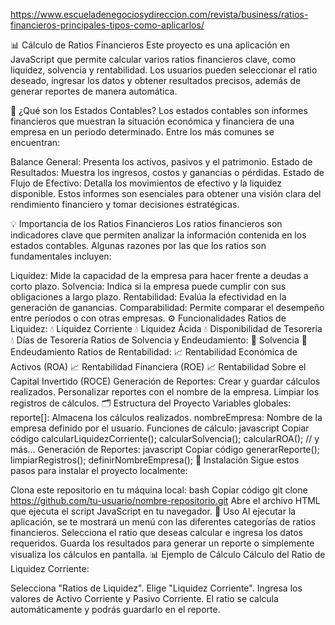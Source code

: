 https://www.escueladenegociosydireccion.com/revista/business/ratios-financieros-principales-tipos-como-aplicarlos/


📊 Cálculo de Ratios Financieros
Este proyecto es una aplicación en JavaScript que permite calcular varios ratios financieros clave, como liquidez, solvencia y rentabilidad. Los usuarios pueden seleccionar el ratio deseado, ingresar los datos y obtener resultados precisos, además de generar reportes de manera automática.

📝 ¿Qué son los Estados Contables?
Los estados contables son informes financieros que muestran la situación económica y financiera de una empresa en un periodo determinado. Entre los más comunes se encuentran:

Balance General: Presenta los activos, pasivos y el patrimonio.
Estado de Resultados: Muestra los ingresos, costos y ganancias o pérdidas.
Estado de Flujo de Efectivo: Detalla los movimientos de efectivo y la liquidez disponible.
Estos informes son esenciales para obtener una visión clara del rendimiento financiero y tomar decisiones estratégicas.

💡 Importancia de los Ratios Financieros
Los ratios financieros son indicadores clave que permiten analizar la información contenida en los estados contables. Algunas razones por las que los ratios son fundamentales incluyen:

Liquidez: Mide la capacidad de la empresa para hacer frente a deudas a corto plazo.
Solvencia: Indica si la empresa puede cumplir con sus obligaciones a largo plazo.
Rentabilidad: Evalúa la efectividad en la generación de ganancias.
Comparabilidad: Permite comparar el desempeño entre períodos o con otras empresas.
⚙️ Funcionalidades
Ratios de Liquidez:
💧 Liquidez Corriente
💧 Liquidez Ácida
💧 Disponibilidad de Tesorería
💧 Días de Tesorería
Ratios de Solvencia y Endeudamiento:
🏦 Solvencia
🏦 Endeudamiento
Ratios de Rentabilidad:
📈 Rentabilidad Económica de Activos (ROA)
📈 Rentabilidad Financiera (ROE)
📈 Rentabilidad Sobre el Capital Invertido (ROCE)
Generación de Reportes:
Crear y guardar cálculos realizados.
Personalizar reportes con el nombre de la empresa.
Limpiar los registros de cálculos.
🗂 Estructura del Proyecto
Variables globales:
reporte[]: Almacena los cálculos realizados.
nombreEmpresa: Nombre de la empresa definido por el usuario.
Funciones de cálculo:
javascript
Copiar código
calcularLiquidezCorriente();
calcularSolvencia();
calcularROA();
// y más...
Generación de Reportes:
javascript
Copiar código
generarReporte();
limpiarRegistros();
definirNombreEmpresa();
🚀 Instalación
Sigue estos pasos para instalar el proyecto localmente:

Clona este repositorio en tu máquina local:
bash
Copiar código
git clone https://github.com/tu-usuario/nombre-repositorio.git
Abre el archivo HTML que ejecuta el script JavaScript en tu navegador.
🔧 Uso
Al ejecutar la aplicación, se te mostrará un menú con las diferentes categorías de ratios financieros.
Selecciona el ratio que deseas calcular e ingresa los datos requeridos.
Guarda los resultados para generar un reporte o simplemente visualiza los cálculos en pantalla.
📊 Ejemplo de Cálculo
Cálculo del Ratio de Liquidez Corriente:

Selecciona "Ratios de Liquidez".
Elige "Liquidez Corriente".
Ingresa los valores de Activo Corriente y Pasivo Corriente.
El ratio se calcula automáticamente y podrás guardarlo en el reporte.